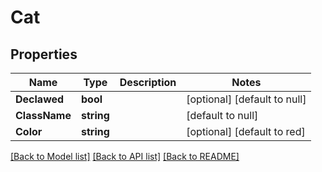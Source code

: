 # Cat

## Properties
Name | Type | Description | Notes
------------ | ------------- | ------------- | -------------
**Declawed** | **bool** |  | [optional] [default to null]
**ClassName** | **string** |  | [default to null]
**Color** | **string** |  | [optional] [default to red]

[[Back to Model list]](../README.md#documentation-for-models) [[Back to API list]](../README.md#documentation-for-api-endpoints) [[Back to README]](../README.md)

